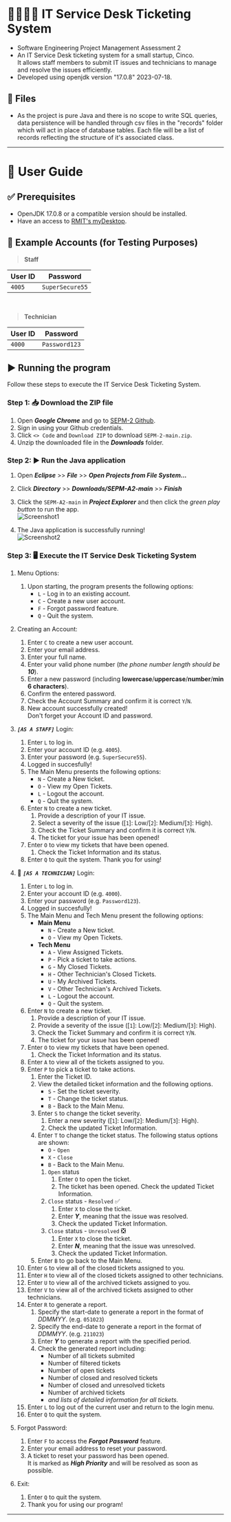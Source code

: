 # 👨‍💻👩‍💻 IT Service Desk Ticketing System
- Software Engineering Project Management Assessment 2
- An IT Service Desk ticketing system for a small startup, Cinco. 
<br/>It allows staff members to submit IT issues and technicians to manage and resolve the issues efficiently.
- Developed using openjdk version "17.0.8" 2023-07-18.

## 📁 Files
- As the project is pure Java and there is no scope to write SQL queries, data persistence will be handled through csv files in the "records" folder which will act in place of database tables. Each file will be a list of records reflecting the structure of it's associated class.


---
# 📄 User Guide
## ✅ Prerequisites 
- OpenJDK 17.0.8 or a compatible version should be installed.
- Have an access to [RMIT's myDesktop](https://mydesktop.rmit.edu.au/).

## 🔢 Example Accounts (for Testing Purposes)

> **Staff**

| User ID  | Password  |
|---|---|
| `4005`  | `SuperSecure55`  |


<br/>

> **Technician**

| User ID  | Password  |
|---|---|
| `4000`  | `Password123`  |


## ▶ Running the program
Follow these steps to execute the IT Service Desk Ticketing System.

### Step 1: 📥 Download the ZIP file
1. Open ***Google Chrome*** and go to [SEPM-2 Github](https://github.com/RMITJake/SEPM-A2).
2. Sign in using your Github credentials.
3. Click `<> Code` and `Download ZIP` to download `SEPM-2-main.zip`.
4. Unzip the downloaded file in the ***Downloads*** folder. 

### Step 2: ▶ Run the Java application
1. Open ***Eclipse*** >> ***File*** >> ***Open Projects from File System...***
2. Click ***Directory*** >> ***Downloads/SEPM-A2-main*** >> ***Finish***
3. Click the `SEPM-A2-main` in ***Project Explorer*** and then click the *green play button* to run the app.
<br/>![Screenshot1](https://github.com/RMITJake/SEPM-A2/blob/1a7c87126fa5b65ae0fc21d96013e39ac71f0d00/Screen%20Shot%2056.png) 

4. The Java application is successfully running!
<br/>![Screenshot2](https://github.com/RMITJake/SEPM-A2/blob/579735a7708b685596d7f76bca497ac8bb4c82f4/Screen%20Shot%2057.png) 

### Step 3: 🖥 Execute the IT Service Desk Ticketing System
1. Menu Options: 
    1. Upon starting, the program presents the following options:
        - `L` - Log in to an existing account.
        - `C` - Create a new user account.
        - `F` - Forgot password feature.
        - `Q` - Quit the system.

2. Creating an Account:
    1. Enter `C` to create a new user account.
    2. Enter your email address.
    3. Enter your full name.
    4. Enter your valid phone number (*the phone number length should be **10***).
    5. Enter a new password (including **lowercase**/**uppercase**/**number**/**min 6 characters**).
    6. Confirm the entered password.
    7. Check the Account Summary and confirm it is correct `Y`/`N`.
    8. New account successfully created! <br/>Don't forget your Account ID and password.

3. ***`[AS A STAFF]`*** Login:
    1. Enter `L` to log in.
    2. Enter your account ID (e.g. `4005`).
    3. Enter your password (e.g. `SuperSecure55`).
    4. Logged in succesfully!
    5. The Main Menu presents the following options:
        - `N` - Create a New ticket.
        - `O` - View my Open Tickets.
        - `L` - Logout the account.
        - `Q` - Quit the system.
    6. Enter `N` to create a new ticket.
        1. Provide a description of your IT issue.
        2. Select a severity of the issue ([`1`]: Low/[`2`]: Medium/[`3`]: High).
        3. Check the Ticket Summary and confirm it is correct `Y`/`N`.
        4. The ticket for your issue has been opened! 
    7. Enter `O` to view my tickets that have been opened.
        1. Check the Ticket Information and its status.
    8. Enter `Q` to quit the system. Thank you for using!

4. 🔐 ***`[AS A TECHNICIAN]`*** Login:
    1. Enter `L` to log in.
    2. Enter your account ID (e.g. `4000`).
    3. Enter your password (e.g. `Password123`).
    4. Logged in succesfully!
    5. The Main Menu and Tech Menu present the following options:
        - **Main Menu**
            - `N` - Create a New ticket.
            - `O` - View my Open Tickets.
        - **Tech Menu**
            - `A` - View Assigned Tickets.
            - `P` - Pick a ticket to take actions.
            - `G` - My Closed Tickets.
            - `H` - Other Technician's Closed Tickets.
            - `U` - My Archived Tickets.
            - `V` - Other Technician's Archived Tickets.
            - `L` - Logout the account.
            - `Q` - Quit the system.
    6. Enter `N` to create a new ticket.
        1. Provide a description of your IT issue.
        2. Provide a severity of the issue ([`1`]: Low/[`2`]: Medium/[`3`]: High).
        3. Check the Ticket Summary and confirm it is correct `Y`/`N`.
        4. The ticket for your issue has been opened! 
    7. Enter `O` to view my tickets that have been opened.
        1. Check the Ticket Information and its status.
    8. Enter `A` to view all of the tickets assigned to you.
    9. Enter `P` to pick a ticket to take actions.
        1. Enter the Ticket ID.
        2. View the detailed ticket information and the following options.
            - `S` - Set the ticket severity.
            - `T` - Change the ticket status.
            - `B` - Back to the Main Menu.
        3. Enter `S` to change the ticket severity.
            1. Enter a new severity ([`1`]: Low/[`2`]: Medium/[`3`]: High).
            2. Check the updated Ticket Information.
        4. Enter `T` to change the ticket status. The following status options are shown:
            - `O` - `Open`
            - `X` - `Close`
            - `B` - Back to the Main Menu.<br/>
            1. `Open` status
                1. Enter `O` to open the ticket.
                2. The ticket has been opened. Check the updated Ticket Information.
            2. `Close` status - `Resolved` ✅
                1. Enter `X` to close the ticket.
                2. Enter ***Y***, meaning that the issue was resolved.
                3. Check the updated Ticket Information.
            3. `Close` status - `Unresolved` ❎
                1. Enter `X` to close the ticket.
                2. Enter ***N***, meaning that the issue was unresolved.
                3. Check the updated Ticket Information.
        5. Enter `B` to go back to the Main Menu.
    10. Enter `G` to view all of the closed tickets assigned to you.
    11. Enter `H` to view all of the closed tickets assigned to other technicians.
    12. Enter `U` to view all of the archived tickets assigned to you.
    13. Enter `V` to view all of the archived tickets assigned to other technicians.
    14. Enter `R` to generate a report.
        1. Specify the start-date to generate a report in the format of *DDMMYY*. (e.g. `051023`)
        2. Specify the end-date to generate a report in the format of *DDMMYY*. (e.g. `211023`)
        3. Enter ***Y*** to generate a report with the specified period.
        4. Check the generated report including:
            - Number of all tickets submited
            - Number of filtered tickets
            - Number of open tickets
            - Number of closed and resolved tickets
            - Number of closed and unresolved tickets
            - Number of archived tickets
            - *and lists of detailed information for all tickets.*
    15. Enter `L` to log out of the current user and return to the login menu.
    16. Enter `Q` to quit the system. 


4. Forgot Password:
    1. Enter `F` to access the ***Forgot Password*** feature.
    2. Enter your email address to reset your password.
    3. A ticket to reset your password has been opened.<br/>It is marked as ***High Priority*** and will be resolved as soon as possible.


5. Exit:
    1. Enter `Q` to quit the system.
    2. Thank you for using our program!


---
